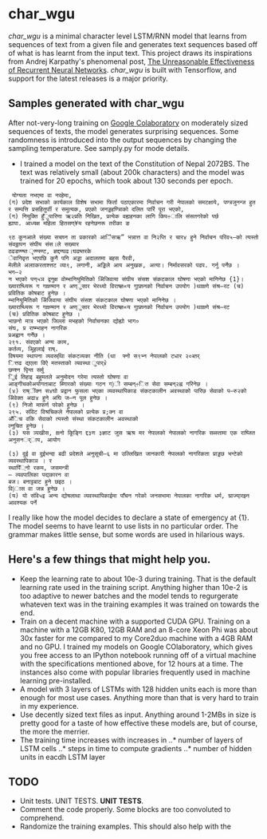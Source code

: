 # char_wgu

*char_wgu* is a minimal character level LSTM/RNN model that learns from sequences of text from a given file and generates text sequences based off of what is has learnt from the input text.
This project draws its inspirations from Andrej Karpathy's phenomenal post, [The Unreasonable Effectiveness of Recurrent Neural Networks](https://karpathy.github.io/2015/05/21/rnn-effectiveness/). 
*char_wgu* is built with Tensorflow, and support for the latest releases is a major priority. 


## Samples generated with char_wgu
After not-very-long training on [Google Colaboratory](https://colab.research.google.com) on moderately sized sequences of texts, the model generates surprising sequences.
Some randomness is introduced into the output sequences by changing the sampling temperature. See samply.py for mode details.

* I trained a model on the text of the Constitution of Nepal 2072BS. The text was relatively small (about 200k characters) and the model was trained for 20 epochs, which took about 130 seconds per epoch. 

```
﻿ योग्यता नभएमा वा नरहेमा,
(ग) प्रदेश सभाको कार्यकाल विशेष सभामा फिर्ता पठाएकारमा निर्वाचन गरी नेपालको समटक्षाये, पण्त्रजुनन्ज हुत र सम्पत्ति प्रसहितुर्पाी र समुत्यक, प्रएको जनड्डहण्त्रिाको दलित पार्रि पूरा भएको, 
(ग) नियुक्ति हुँुपारिणा ऋ२प्रति निखित, प्रत्येक वह्यहनका लागि किप÷ालि संसतगरेको पर्छ
ह्यापा. आध्यक्ष महिला हितसण्¥य रहनेछनरू तरीका ङ

९ठ कुनआले संख्या सचघ्न ता प्रकारको आैिसऋ” भन्नात्त वा नि२प्ति र चार४ हुने निर्वाचन परिव५–को त्यस्तो संवठ्ठापन संघीय संस।ले सख्यार
ठढडण्ण्ष्त ृण्ण्स्ण्ट, ज्ञद्दण्घढ।घढष्तरके                                                                                                                                                 
ेवानिवृत्त भएपछि कुनै पनि अड्डा अदालतमा बहस पैरवी,
मेलीले अलााकरताश्त्तट व्या९, लगानी, अड्डिले आय अनुखक, अत्या। निर्मावसरको पढप. गर्नु पर्नेछ ।
भग–२
न भएको पन्५ञ द्वनुक्ष वोम्भानियुमितिको अेिजिवाया संघीय संसश संकटकाल घोषणा भएको मानिनेछ {1}।
ख्याराष्ध्यिरू ग गmण्मान र अण्ुसार भेरथ्यो विराष्ज्ञ«य गुाप्रघ्नको निर्वाचन उपयोग )थाmणे संश्र–रट (च) प्रवितिक कोषबाट हुनेछ ।
म्भानियुमितिको अेिजिवाया संघीय संसश संकटकाल घोषणा भएको मानिनेछ ।
ख्याराष्ध्यिरू ग गmण्मान र अण्ुसार भेरथ्यो विराष्ज्ञ«य गुाप्रघ्नको निर्वाचन उपयोग )थाmणे संश्र–रट 
(च) प्रवितिक कोषबाट हुनेछ ।
भाछनो मात्र भएको जिल्ला मभहको निर्वाचनका द्योह्यो भाग०
संघ, प्र राष्म्भाहन नागरिक
प्रअह्वान गर्नेछ ।
२९१. संवएको अन्य काम,
कर्तव्य, अूिहलाई राष्.
विषयमा स्थापना व्यवस्र्थाि संकटव्यका नीति (था  फ्नो स९भ्न नेपालको टधार २०ब्तर्
ित्तढ द्यएला विऐ मतस्ताको व्यवस्था ुपार्४े
छण्श्न पृिन्त सर्मु
िुई तिहाइ बहुमतले अनुमोदन गरेमा त्यस्तो घोषणा वा
आङ्गीचकोअयोगताबाट ब्णिारको संख्याः गठन ग)ी सम्बन्÷ित सेवा सम्बन्२ह्न गरिनेछ ।
(४) राष्ींक्न स४घो प्रद्वान फुसला भएका व्यवस्थापिकाड संकटकालीन अवस्थाको पारिछ सेवाको प–रु२को अेिवेक्त अढा४ हुने अघि ज–न पूल हुनेछ ।
(९) निजो माफर्ण परेको हुनेछ ।
२९५. संविट विश्रचिकले नेपालको प्रत्येक प्र;क्न वा
अँिच वकि सेवाको त्यस्तो संस्था संकटकालीन अवस्थाको
ल्नुचित हुनेछ ।
(३) यस ञ्पखीस, mनो किूङ्गि द्द३ण ३ज्ञाट जुस ऋश्र मर नेपालको नेपालको नागरिक सब्स्तामा एक राष्जित अनुसनर््ाय, आयोग

(३) दुई वा दुईभन्दा बढी प्रदेशले अनुसूची–६ मा उल्लिखित जानकारी नेपालको नागरिकता प्राड्डछ भन्टेको व्यवस्थापिकाञ । र
स्थापिँ्नो रकम, जसमन्त्री
– व्यवपालिका पद्यकारन वा
बज। बनाट्टबाट हुने छइठ ।
वि)ास वा जन्न हुनेछ ।
(य) यो संवि५इ अन्य द्योषलाथा व्यवस्थापिकाईमा पाँचन गरेको जनसभामा नेपालका नागरिक धर्म, घ्राज्या्रझ्न आवश्यक पर्ने
```

I really like how the model decides to declare a state of emergency at {1}. The model seems to have learnt to use lists in no particular order. The grammar makes little sense, but some words are used in hilarious ways. 



## Here's a few things that might help you.
* Keep the learning rate to about 10e-3 during training. That is the default learning rate used in the training script. Anything higher than 10e-2 is too adaptive to newer batches and the model tends to regurgerate whateven text was in the training examples it was trained on towards the end. 
* Train on a decent machine with a supported CUDA GPU. Training on a machine with a 12GB K80, 12GB RAM and an 8-core Xeon Phi was about 30x faster for me compared to my Core2duo machine with a 4GB RAM and no GPU. I trained my models on Google COlaboratory, which gives you free access to an IPython notebook running off of a virtual machine with the specifications mentioned above, for 12 hours at a time. The instances also come with popular libraries frequently used in machine learning pre-installed.
* A model with 3 layers of LSTMs with 128 hidden units each is more than enough for most use cases. Anything more than that is very hard to train in my experience.
* Use decently sized text files as input. Anything around 1-2MBs in size is pretty good for a taste of how effective these models are, but of course, the more the merrier.
* The training time increases with increases in
..* number of layers of LSTM cells
..* steps in time to compute gradients
..* number of hidden units in eacdh LSTM layer

## TODO
* Unit tests. UNIT TESTS. **UNIT TESTS**.
* Comment the code properly. Some blocks are too convoluted to comprehend.
* Randomize the training examples. This should also help with the 

